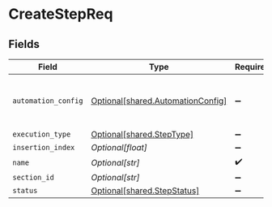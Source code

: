 # CreateStepReq


## Fields

| Field                                                                            | Type                                                                             | Required                                                                         | Description                                                                      |
| -------------------------------------------------------------------------------- | -------------------------------------------------------------------------------- | -------------------------------------------------------------------------------- | -------------------------------------------------------------------------------- |
| `automation_config`                                                              | [Optional[shared.AutomationConfig]](undefined/models/shared/automationconfig.md) | :heavy_minus_sign:                                                               | Configuration for automation execution to run                                    |
| `execution_type`                                                                 | [Optional[shared.StepType]](undefined/models/shared/steptype.md)                 | :heavy_minus_sign:                                                               | N/A                                                                              |
| `insertion_index`                                                                | *Optional[float]*                                                                | :heavy_minus_sign:                                                               | N/A                                                                              |
| `name`                                                                           | *Optional[str]*                                                                  | :heavy_check_mark:                                                               | N/A                                                                              |
| `section_id`                                                                     | *Optional[str]*                                                                  | :heavy_minus_sign:                                                               | N/A                                                                              |
| `status`                                                                         | [Optional[shared.StepStatus]](undefined/models/shared/stepstatus.md)             | :heavy_minus_sign:                                                               | N/A                                                                              |